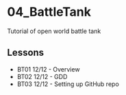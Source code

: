# 04_BattleTank
Tutorial of open world battle tank

## Lessons
* BT01 12/12 - Overview
* BT02 12/12 - GDD
* BT03 12/12 - Setting up GitHub repo
